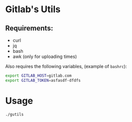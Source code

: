 # Gitlab's Utils

## Requirements:

- curl
- jq
- bash
- awk (only for uploading times)

Also requires the following variables, (example of `bashrc`):

```bash
export GITLAB_HOST=gitlab.com
export GITLAB_TOKEN=asfasdf-dfdfs
```

# Usage


```bash
./gutils
```

